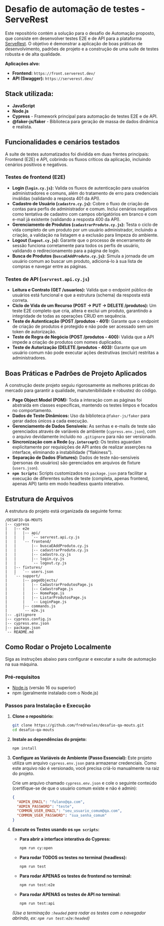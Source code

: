 # Desafio de automação de testes - ServeRest

Este repositório contém a solução para o desafio de Automação proposto, que consiste em desenvolver testes E2E e de API para a plataforma [ServeRest](https://serverest.dev/). O objetivo é demonstrar a aplicação de boas práticas de desenvolvimento, padrões de projeto e a construção de uma suíte de testes robusta e de alta qualidade.

**Aplicações alvo:**
* **Frontend:** `https://front.serverest.dev/`
* **API (Swagger):** `https://serverest.dev/`

## Stack utilizada:
* **JavaScript**
* **Node.js**
* **Cypress** - Framework principal para automação de testes E2E e de API.
* **@faker-js/faker** - Biblioteca para geração de massa de dados dinâmica e realista.

## Funcionalidades e cenários testados

A suíte de testes automatizados foi dividida em duas frentes principais: Frontend (E2E) e API, cobrindo os fluxos críticos da aplicação, incluindo cenários positivos e negativos.

### Testes de frontend (E2E)

* **Login (`login.cy.js`):** Valida os fluxos de autenticação para usuários administradores e comuns, além do tratamento de erro para credenciais inválidas (validando a resposta 401 da API).
* **Cadastro de Usuário (`cadastro.cy.js`):** Cobre o fluxo de criação de contas para perfis de administrador e comum. Inclui cenários negativos como tentativa de cadastro com campos obrigatórios em branco e com e-mail já existente (validando a resposta 400 da API).
* **Gerenciamento de Produtos (`cadastrarProduto.cy.js`):** Testa o ciclo de vida completo de um produto por um usuário administrador, incluindo a criação, a validação na listagem e a exclusão para limpeza do ambiente.
* **Logout (`logout.cy.js`):** Garante que o processo de encerramento de sessão funciona corretamente para todos os perfis de usuário, validando o redirecionamento para a página de login.
* **Busca de Produtos (`buscaEAddProduto.cy.js`):** Simula a jornada de um usuário comum ao buscar um produto, adicioná-lo à sua lista de compras e navegar entre as páginas.

### Testes de API (`servrest.api.cy.js`)

* **Leitura e Contrato (GET /usuarios):** Valida que o endpoint público de usuários está funcional e que a estrutura (schema) da resposta está correta.
* **Ciclo de Vida de um Recurso (POST -> PUT -> DELETE /produtos):** Um teste E2E completo que cria, altera e exclui um produto, garantindo a integridade de todas as operações CRUD em sequência.
* **Teste de Autenticação (POST /produtos - 401):** Garante que o endpoint de criação de produtos é protegido e não pode ser acessado sem um token de autorização.
* **Teste de Regra de Negócio (POST /produtos - 400):** Valida que a API impede a criação de produtos com nomes duplicados.
* **Teste de Autorização (DELETE /produtos - 403):** Garante que um usuário comum não pode executar ações destrutivas (excluir) restritas a administradores.

## Boas Práticas e Padrões de Projeto Aplicados

A construção deste projeto seguiu rigorosamente as melhores práticas do mercado para garantir a qualidade, manutenibilidade e robustez do código.

* **Page Object Model (POM):** Toda a interação com as páginas foi abstraída em classes específicas, mantendo os testes limpos e focados no comportamento.
* **Dados de Teste Dinâmicos:** Uso da biblioteca `@faker-js/faker` para gerar dados únicos a cada execução.
* **Gerenciamento de Dados Sensíveis:** As senhas e e-mails de teste são gerenciados através de variáveis de ambiente (`cypress.env.json`), com o arquivo devidamente incluído no `.gitignore` para não ser versionado.
* **Sincronização com a Rede (`cy.intercept`):** Os testes aguardam explicitamente por requisições de API antes de realizar asserções na interface, eliminando a instabilidade ("flakiness").
* **Separação de Dados (Fixtures):** Dados de teste não-sensíveis (personas de usuários) são gerenciados em arquivos de fixture (`users.json`).
* **`npm Scripts`:** Scripts customizados no `package.json` para facilitar a execução de diferentes suítes de teste (completa, apenas frontend, apenas API) tanto em modo headless quanto interativo.

## Estrutura de Arquivos

A estrutura do projeto está organizada da seguinte forma:
```text
/DESAFIO-QA-MOUTS
|-- cypress
|   |-- e2e
|   |   |-- api/
|   |   |   `-- servrest.api.cy.js
|   |   `-- frontend/
|   |       |-- buscaEAddProduto.cy.js
|   |       |-- cadastrarProduto.cy.js
|   |       |-- cadastro.cy.js
|   |       |-- login.cy.js
|   |       `-- logout.cy.js
|   |-- fixtures/
|   |   `-- users.json
|   `-- support/
|       |-- pageObjects/
|       |   |-- CadastrarProdutosPage.js
|       |   |-- CadastroPage.js
|       |   |-- HomePage.js
|       |   |-- ListarProdutosPage.js
|       |   `-- LoginPage.js
|       |-- commands.js
|       `-- e2e.js
|-- .gitignore
|-- cypress.config.js
|-- cypress.env.json
|-- package.json
`-- README.md
```


## Como Rodar o Projeto Localmente

Siga as instruções abaixo para configurar e executar a suíte de automação na sua máquina.

### Pré-requisitos
* [Node.js](https://nodejs.org/en/) (versão 16 ou superior)
* npm (geralmente instalado com o Node.js)

### Passos para Instalação e Execução

1.  **Clone o repositório:**
    ```bash
    git clone https://github.com/fredreales/desafio-qa-mouts.git
    cd desafio-qa-mouts
    ```

2.  **Instale as dependências do projeto:**
    ```bash
    npm install
    ```

3.  **Configure as Variáveis de Ambiente (Passo Essencial):**
    Este projeto utiliza um arquivo `cypress.env.json` para armazenar credenciais. Como este arquivo não é versionado, você precisa criá-lo manualmente na raiz do projeto.

    Crie um arquivo chamado `cypress.env.json` e cole o seguinte conteúdo (certifique-se de que o usuário comum existe e não é admin):
    ```json
    {
      "ADMIN_EMAIL": "fulano@qa.com",
      "ADMIN_PASSWORD": "teste",
      "COMMON_USER_EMAIL": "seu_usuario_comum@qa.com",
      "COMMON_USER_PASSWORD": "sua_senha_comum"
    }
    ```

4.  **Execute os Testes usando os `npm scripts`:**

    * **Para abrir a interface interativa do Cypress:**
        ```bash
        npm run cy:open
        ```

    * **Para rodar TODOS os testes no terminal (headless):**
        ```bash
        npm run test
        ```

    * **Para rodar APENAS os testes de frontend no terminal:**
        ```bash
        npm run test:e2e
        ```

    * **Para rodar APENAS os testes de API no terminal:**
        ```bash
        npm run test:api
        ```
    *(Use a terminação `:headed` para rodar os testes com o navegador abrindo, ex: `npm run test:e2e:headed`)*




